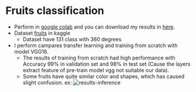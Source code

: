 # Fruits classification
* Perform in [google colab](https://colab.research.google.com/drive/1bR4GuIwe8abl4YRvf3uX8VcOw5Ecb4Xu?usp=sharing) and you can download my results in [here](https://drive.google.com/drive/folders/1--ur2dQm4vzfVWxVGwXwKlR0Xb2ZMwxh?usp=sharing).
* Dataset [fruits](https://www.kaggle.com/moltean/fruits) in kaggle 
  - Dataset have 131 class with 360 degrees
* I perform campares transfer learning and training from scratch with model VGG16.
  - The results of training from scratch had high performance with Accuracy 99% in validation set and 98% in test set (Cause the layers extract feature of pre-train model vgg not suitable our data).
  - Some fruits have quite similar color and shapes, which has caused slight confusion. 
  ex: ![results-inference](link)


  

